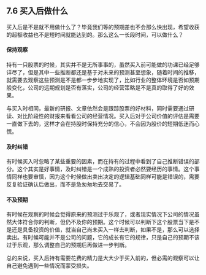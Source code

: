 ## 7.6 买入后做什么
买入后是不是就不用做什么了？毕竟我们等的预期差也不会那么快出现，希望收获的超额收益也不是短时间就能达到的。那么这么一长段时间，可以做什么？

#### 保持观察
持有一只股票的时候，其实并不是无所事事的，虽然买入前可能做的功课已经足够详尽了，但是其中一些推断都还是基于对未来的预测甚至想象，随着时间的推移，就需要去观察这些预测是不是都一步步地实现了，比如行业的整体环境是否如预期般变化，公司的远期规划是否有落实，公司的经营策略是不是真的取得了好的效果。

与买入时相同，最新的研报、文章依然会是跟踪股票的好材料，同时需要通过研读、对比阶段性的财报来看看公司的经营情况。买入后对于公司价值的评估是需要一直做下去的，这样才会在持股时保持充分的信心，不会因为股价的短期低迷而心慌。

#### 及时纠错
有时候买入时忽略了某些重要的因素，而在持有的过程中看到了自己推断错误的部分。这个其实是好事情，及时纠错是一个成熟的投资者必然要经历的事情。这个事情同样也要审慎，因为这个时候做出卖出决定的逻辑基础同样可能是错误的，需要反复验证确认后做出，而不是急匆匆地去交易了。

#### 不及预期
有时候在观察的时候会觉得原来的预测过于乐观了，或者现实情况下公司的情况虽然大体符合你的判断，但仍不及你的预期。这个时候可以判断下这个股票当下是不是还是具备投资的价值，就当自己尚未买入一样去判断，如果不是，那么可以选择卖出。有时候可能并不是公司的问题，它的成长有它的规律，只是自己的预期不该过于乐观，那么调整自己的预期后再做进一步判断。

总的来说，买入后持有需要花费的精力是大大少于买入前的，但必需的观察可以让自己避免遇到一些情况而蒙受损失。
